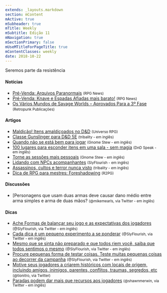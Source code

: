 ```yaml
---
extends: _layouts.markdown
section: mContent
mActive: true
mSubheader: true
mTitle: Weekly
mSubtitle: Edição 11
mNavigation: true
mSectionPrimary: false
mUseMTitleForPageTitle: true
mContentClasses: weekly
date: 2018-10-22
---
```


Seremos parte da resistência

#### Notícias

- [Pré-Venda: Arquivos Paranormais] <small>(RPG News)</small>
- [Pré-Venda: Knave e Espadas Afiadas mais barato!] <small>(RPG News)</small>
- [Os Vários Mundos de Savage Worlds – Aprovados Para a 3º Fase] <small>(Retropunk Publicações)</small>

#### Artigos

- [Maldição! Itens amaldiçoados no D&D] <small>(Universo RPG)</small>
- [Classe Gunslinger para D&D 5E] <small>(tribality - em inglês)</small>
- [Quando não se está bem para jogar] <small>(Gnome Stew - em inglês)</small>
- [100 lugares para esconder itens em uma sala - sem magia] <small>(DnD Speak - em inglês)</small>
- [Torne as sessões mais pessoais] <small>(Gnome Stew - em inglês)</small>
- [Lidando com NPCs acompanhantes] <small>(SlyFlourish - em inglês)</small>
- [Assassinos, cultos e terror nunca visto] <small>(tribality - em inglês)</small>
- [Dica de RPG para mestres: Foreshadowing] <small>(R2PG)</small>

#### Discussões

- [Personagens que usam duas armas deve causar dano médio entre arma simples e arma de duas mãos? <small>(@mikemearls, via Twitter - em inglês)</small>

#### Dicas

- [Ache Formas de balançar seu jogo e as expectativas dos jogadores] <small>(@SlyFlourish, via Twitter - em inglês)</small>
- [Cada dica é um pequeno experimento a se ponderar] <small>(@SlyFlourish, via Twitter - em inglês)</small>
- [Mesmo que se sinta não preparado e que todos riem você, saiba que todos sentimos o mesmo] <small>(@SlyFlourish, via Twitter - em inglês)</small>
- [Procure pequenas forma de testar coisas. Teste muitas pequenas coisas ao decorrer da campanha] <small>(@SlyFlourish, via Twitter - em inglês)</small>
- [Motive seus jogadores a criarem históricos com locais de origem, incluindo amigos, inimigos, parentes, conflitos, traumas, segredos, etc] <small>(@tionitro, via Twitter)</small>
- [Paradas podem dar mais que recursos aos jogadores] <small>(@shawnmerwin, via Twitter - em inglês)</small>

[Maldição! Itens amaldiçoados no D&D]: https://universorpg.com/espada-e-magia/dicas/maldicao-itens-amaldicoados-no-dd/
[Classe Gunslinger para D&D 5E]: https://www.tribality.com/2018/10/27/gunslinger-class-dd-5e/
[Quando não se está bem para jogar]: https://gnomestew.com/game-mastering/gming-advice/when-youre-not-feeling-it/
[100 lugares para esconder itens em uma sala - sem magia]: http://dndspeak.com/2018/10/100-places-to-hide-an-item-in-a-room-without-magic/
[Torne as sessões mais pessoais]: https://gnomestew.com/game-mastering/35622/
[Lidando com NPCs acompanhantes]: http://slyflourish.com/tag-along_npcs.html
[Assassinos, cultos e terror nunca visto]: https://www.tribality.com/2018/10/19/slashers-cults-and-unseen-terror/
[Dica de RPG para mestres: Foreshadowing]: http://www.r2pg.com.br/2018/10/23/dica-de-rpg-foreshadowing/
[Pré-Venda: Arquivos Paranormais]: https://newsrpg.wordpress.com/2018/10/25/pre-venda-arquivos-paranormais/
[Os Vários Mundos de Savage Worlds – Aprovados Para a 3º Fase]: http://retropunk.net/editora/os-varios-mundos-de-savage-worlds-aprovados-para-3o-fase/ 
[Pré-Venda: Knave e Espadas Afiadas mais barato!]: https://newsrpg.wordpress.com/2018/10/23/pre-venda-knave-e-espadas-afiadas-mais-barato/
[Personagens que usam duas armas deve causar dano médio entre arma simples e arma de duas mãos?]: https://twitter.com/mikemearls/status/1054618837037985797
[Ache Formas de balançar seu jogo e as expectativas dos jogadores]: https://twitter.com/SlyFlourish/status/1054779966024495105
[Cada dica é um pequeno experimento a se ponderar]: https://twitter.com/SlyFlourish/status/1055817604684750850
[Mesmo que se sinta não preparado e que todos riem você, saiba que todos sentimos o mesmo]: https://twitter.com/SlyFlourish/status/1055867237855301638
[Procure pequenas forma de testar coisas. Teste muitas pequenas coisas ao decorrer da campanha]: https://twitter.com/SlyFlourish/status/1056621918244233222
[Motive seus jogadores a criarem históricos com locais de origem, incluindo amigos, inimigos, parentes, conflitos, traumas, segredos, etc]: https://twitter.com/tionitro/status/1055258003602063360
[Paradas podem dar mais que recursos aos jogadores]: https://twitter.com/shawnmerwin/status/1054767854330019840
